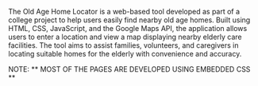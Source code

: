 The Old Age Home Locator is a web-based tool developed as part of a college project to help users easily find nearby old age homes. Built using HTML, CSS, JavaScript, and the Google Maps API, the application allows users to enter a location and view a map displaying nearby elderly care facilities. The tool aims to assist families, volunteers, and caregivers in locating suitable homes for the elderly with convenience and accuracy.

NOTE: ** MOST OF THE PAGES ARE DEVELOPED USING EMBEDDED CSS **
